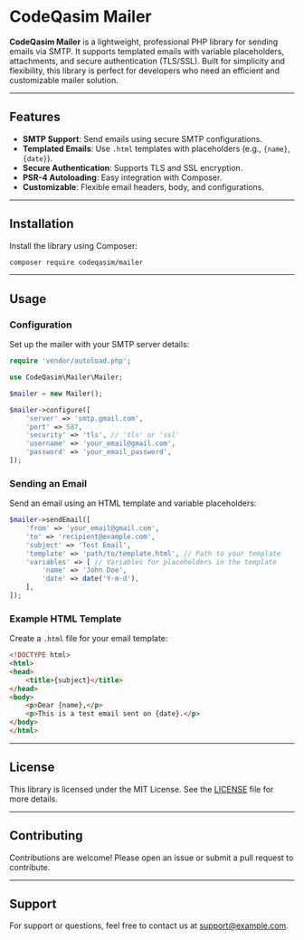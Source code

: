 
# CodeQasim Mailer

**CodeQasim Mailer** is a lightweight, professional PHP library for sending emails via SMTP. It supports templated emails with variable placeholders, attachments, and secure authentication (TLS/SSL). Built for simplicity and flexibility, this library is perfect for developers who need an efficient and customizable mailer solution.

---

## Features

- **SMTP Support**: Send emails using secure SMTP configurations.
- **Templated Emails**: Use `.html` templates with placeholders (e.g., `{name}`, `{date}`).
- **Secure Authentication**: Supports TLS and SSL encryption.
- **PSR-4 Autoloading**: Easy integration with Composer.
- **Customizable**: Flexible email headers, body, and configurations.

---

## Installation

Install the library using Composer:

```bash
composer require codeqasim/mailer
```

---

## Usage

### Configuration
Set up the mailer with your SMTP server details:

```php
require 'vendor/autoload.php';

use CodeQasim\Mailer\Mailer;

$mailer = new Mailer();

$mailer->configure([
    'server' => 'smtp.gmail.com',
    'port' => 587,
    'security' => 'tls', // 'tls' or 'ssl'
    'username' => 'your_email@gmail.com',
    'password' => 'your_email_password',
]);
```

### Sending an Email
Send an email using an HTML template and variable placeholders:

```php
$mailer->sendEmail([
    'from' => 'your_email@gmail.com',
    'to' => 'recipient@example.com',
    'subject' => 'Test Email',
    'template' => 'path/to/template.html', // Path to your template
    'variables' => [ // Variables for placeholders in the template
        'name' => 'John Doe',
        'date' => date('Y-m-d'),
    ],
]);
```

### Example HTML Template
Create a `.html` file for your email template:

```html
<!DOCTYPE html>
<html>
<head>
    <title>{subject}</title>
</head>
<body>
    <p>Dear {name},</p>
    <p>This is a test email sent on {date}.</p>
</body>
</html>
```

---

## License

This library is licensed under the MIT License. See the [LICENSE](LICENSE) file for more details.

---

## Contributing

Contributions are welcome! Please open an issue or submit a pull request to contribute.

---

## Support

For support or questions, feel free to contact us at [support@example.com](mailto:support@example.com).
